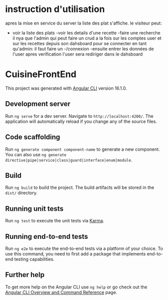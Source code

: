 # instruction d'utilisation
apres la mise en service du server la liste des plat s'affiche.
le visiteur peut:
- voir la liste des plats
-voir les details d'une recette
-faire une recherche 
il nya que l'admin qui peut faire un crud a la fois sur les comptes user et sur les recettes depuis son dahsboard
pour se connecter en tant qu'admin:
il faut faire un 
-/connexion
-ensuite entrer les données de l'user
apres verification l'user sera rediriger dans le dahsboard


# CuisineFrontEnd

This project was generated with [Angular CLI](https://github.com/angular/angular-cli) version 16.1.0.

## Development server

Run `ng serve` for a dev server. Navigate to `http://localhost:4200/`. The application will automatically reload if you change any of the source files.

## Code scaffolding

Run `ng generate component component-name` to generate a new component. You can also use `ng generate directive|pipe|service|class|guard|interface|enum|module`.

## Build

Run `ng build` to build the project. The build artifacts will be stored in the `dist/` directory.

## Running unit tests

Run `ng test` to execute the unit tests via [Karma](https://karma-runner.github.io).

## Running end-to-end tests

Run `ng e2e` to execute the end-to-end tests via a platform of your choice. To use this command, you need to first add a package that implements end-to-end testing capabilities.

## Further help

To get more help on the Angular CLI use `ng help` or go check out the [Angular CLI Overview and Command Reference](https://angular.io/cli) page.
